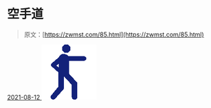 <!--yml
category: 未分类
date: 0001-01-01 00:00:00
-->

# 空手道

> 原文：[https://zwmst.com/85.html](https://zwmst.com/85.html)

   [ <time datetime="2021-08-12T08:59:30+08:00"> 2021-08-12 </time> ](https://zwmst.com/%e7%a9%ba%e6%89%8b%e9%81%93)  [![](img/88b1d84e440b1844f7300c18465a116c.png)](https://zwmst.com/wp-content/uploads/2021/08/1628729970-5e86ac0773de273.png)